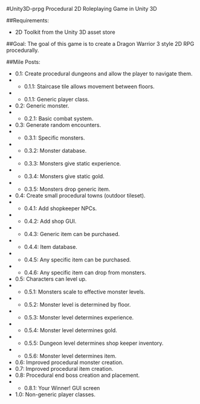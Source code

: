 #Unity3D-prpg
Procedural 2D Roleplaying Game in Unity 3D

##Requirements:
- 2D Toolkit from the Unity 3D asset store

##Goal:
The goal of this game is to create a Dragon Warrior 3 style 2D RPG procedurally.

##Mile Posts:
- 0.1: Create procedural dungeons and allow the player to navigate them.
- - 0.1.1: Staircase tile allows movement between floors.
- - 0.1.1: Generic player class.
- 0.2: Generic monster.
- - 0.2.1: Basic combat system.
- 0.3: Generate random encounters.
- - 0.3.1: Specific monsters.
- - 0.3.2: Monster database.
- - 0.3.3: Monsters give static experience.
- - 0.3.4: Monsters give static gold.
- - 0.3.5: Monsters drop generic item.
- 0.4: Create small procedural towns (outdoor tileset).
- - 0.4.1: Add shopkeeper NPCs.
- - 0.4.2: Add shop GUI.
- - 0.4.3: Generic item can be purchased.
- - 0.4.4: Item database.
- - 0.4.5: Any specific item can be purchased.
- - 0.4.6: Any specific item can drop from monsters.
- 0.5: Characters can level up.
- - 0.5.1: Monsters scale to effective monster levels.
- - 0.5.2: Monster level is determined by floor.
- - 0.5.3: Monster level determines experience.
- - 0.5.4: Monster level determines gold.
- - 0.5.5: Dungeon level determines shop keeper inventory.
- - 0.5.6: Monster level determines item.
- 0.6: Improved procedural monster creation.
- 0.7: Improved procedural item creation.
- 0.8: Procedural end boss creation and placement.
- - 0.8.1: Your Winner! GUI screen
- 1.0: Non-generic player classes.
